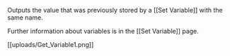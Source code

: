Outputs the value that was previously stored by a [[Set Variable]] with the same name.

Further information about variables is in the [[Set Variable]] page.

[[uploads/Get_Variable1.png]]